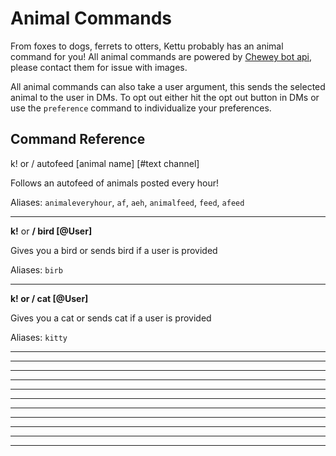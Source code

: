 # Animal Commands

From foxes to dogs, ferrets to otters, Kettu probably has an animal command for you! All animal commands are powered by [Chewey bot api](https://api.chewey-bot.top/), please contact them for issue with images.

All animal commands can also take a user argument, this sends the selected animal to the user in DMs. To opt out either hit the opt out button in DMs or use the `preference` command to individualize your preferences.

## Command Reference

k! or / autofeed [animal name] [#text channel]

Follows an autofeed of animals posted every hour!

Aliases: `animaleveryhour`, `af`, `aeh`, `animalfeed`, `feed`, `afeed`

-------

**k!** or **/ bird [@User]**

Gives you a bird or sends bird if a user is provided

Aliases: `birb`

-------

**k! or / cat [@User]**

Gives you a cat or sends cat if a user is provided

Aliases: `kitty`

-------


-------


-------


-------


-------


-------


-------


-------


-------


-------


-------